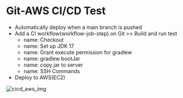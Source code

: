 # Git-AWS CI/CD Test

- Automatically deploy when a main branch is pushed
- Add a CI workflow(workflow-job-step) on Git >> Build and run test
  - name: Checkout
  - name: Set up JDK 17
  - name: Grant execute permission for gradlew
  - name: gradlew bootJar
  - name: copy jar to server
  - name: SSH Commands
- Deploy to AWS(EC2)

![cicd_aws_img](https://github.com/user-attachments/assets/9340beb1-e823-452c-bd63-43bfc8da9c20)
